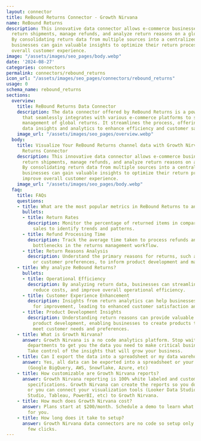 ```yaml
---
layout: connector
title: ReBound Returns Connector - Growth Nirvana
name: ReBound Returns
description: This innovative data connector allows e-commerce businesses to track
  return shipments, manage refunds, and analyze return reasons on a global scale.
  By consolidating return data from multiple sources into a centralized platform,
  businesses can gain valuable insights to optimize their return processes and improve
  overall customer experience.
image: "/assets/images/seo_pages/body.webp"
date: '2024-08-27'
categories: connectors
permalink: connectors/rebound_returns
icon_url: "/assets/images/seo_pages/connectors/rebound_returns"
usage: 0
schema_name: rebound_returns
sections:
  overview:
    title: ReBound Returns Data Connector
    description: The data connector offered by ReBound Returns is a powerful tool
      that seamlessly integrates with various e-commerce platforms to simplify the
      management of global returns. It streamlines the process, offering real-time
      data insights and analytics to enhance efficiency and customer satisfaction.
    image_url: "/assets/images/seo_pages/overview.webp"
  body:
    title: Visualize Your ReBound Returns channel data with Growth Nirvana's ReBound
      Returns Connector
    description: This innovative data connector allows e-commerce businesses to track
      return shipments, manage refunds, and analyze return reasons on a global scale.
      By consolidating return data from multiple sources into a centralized platform,
      businesses can gain valuable insights to optimize their return processes and
      improve overall customer experience.
    image_url: "/assets/images/seo_pages/body.webp"
  faq:
    title: FAQs
    questions:
    - title: What are the most popular metrics in ReBound Returns to analyze?
      bullets:
      - title: Return Rates
        description: Monitor the percentage of returned items in comparison to total
          sales to identify trends and patterns.
      - title: Refund Processing Time
        description: Track the average time taken to process refunds and identify
          bottlenecks in the returns management workflow.
      - title: Return Reasons Analysis
        description: Understand the primary reasons for returns, such as product defects
          or customer preferences, to inform product development and marketing strategies.
    - title: Why analyze ReBound Returns?
      bullets:
      - title: Operational Efficiency
        description: By analyzing return data, businesses can streamline operations,
          reduce costs, and improve overall operational efficiency.
      - title: Customer Experience Enhancement
        description: Insights from return analytics can help businesses identify areas
          for improvement, leading to enhanced customer satisfaction and loyalty.
      - title: Product Development Insights
        description: Understanding return reasons can provide valuable feedback for
          product development, enabling businesses to create products that better
          meet customer needs and preferences.
    - title: What is Growth Nirvana?
      answer: Growth Nirvana is a no code analytics platform. Stop waiting for other
        departments to get you the data you need to make critical business decisions.
        Take control of the insights that will grow your business.
    - title: Can I export the data into a spreadsheet or my data warehouse?
      answer: Yes, all data can be exported into a spreadsheet or your data warehouse
        (Google BigQuery, AWS, Snowflake, Azure, etc)
    - title: How customizable are Growth Nirvana reports?
      answer: Growth Nirvana reporting is 100% white labeled and customized to your
        specifications. Growth Nirvana can create the reports so you don’t have to
        or you can connect your visualization tools (Looker Data Studio/Google Data
        Studio, Tableau, PowerBI, etc) to Growth Nirvana.
    - title: How much does Growth Nirvana cost?
      answer: Plans start at $200/month. Schedule a demo to learn what plan is best
        for you.
    - title: How long does it take to setup?
      answer: Growth Nirvana data connectors are no code so setup only requires a
        few clicks.
---
```

